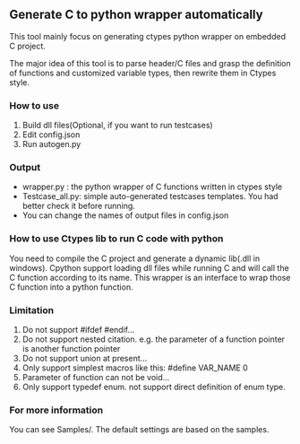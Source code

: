 ## Generate C to python wrapper automatically
This tool mainly focus on generating ctypes python wrapper on embedded C project.

The major idea of this tool is to parse header/C files and grasp the definition of functions 
and customized variable types, then rewrite them in Ctypes style.

### How to use
1. Build dll files(Optional, if you want to run testcases)
2. Edit config.json
3. Run autogen.py

### Output
* wrapper.py : the python wrapper of C functions written in ctypes style
* Testcase_all.py: simple auto-generated testcases templates. You had better check it before running. 
* You can change the names of output files in config.json

### How to use Ctypes lib to run C code with python
You need to compile the C project and generate a dynamic lib(.dll in windows).
Cpython support loading dll files while running C and will call the C function according to its name.
This wrapper is an interface to wrap those C function into a python function.

### Limitation
1. Do not support #ifdef #endif...
2. Do not support nested citation. e.g. the parameter of a function pointer is another function pointer
3. Do not support union at present...
4. Only support simplest macros like this: #define VAR_NAME 0
5. Parameter of function can not be void...
6. Only support typedef enum. not support direct definition of enum type.

### For more information
You can see Samples/.
The default settings are based on the samples.

